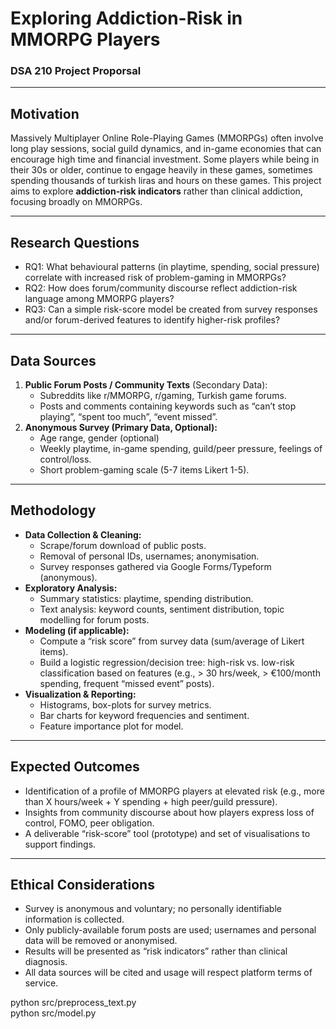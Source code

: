 # Exploring Addiction-Risk in MMORPG Players  
### DSA 210 Project Proporsal

---

## Motivation  
Massively Multiplayer Online Role-Playing Games (MMORPGs) often involve long play sessions, social guild dynamics, and in-game economies that can encourage high time and financial investment. Some players while being in their 30s or older, continue to engage heavily in these games, sometimes spending thousands of turkish liras and hours on these games. This project aims to explore **addiction-risk indicators** rather than clinical addiction, focusing broadly on MMORPGs.

---

## Research Questions  
- RQ1: What behavioural patterns (in playtime, spending, social pressure) correlate with increased risk of problem-gaming in MMORPGs?  
- RQ2: How does forum/community discourse reflect addiction-risk language among MMORPG players?  
- RQ3: Can a simple risk-score model be created from survey responses and/or forum-derived features to identify higher-risk profiles?

---

## Data Sources  
1. **Public Forum Posts / Community Texts** (Secondary Data):  
   - Subreddits like r/MMORPG, r/gaming, Turkish game forums.  
   - Posts and comments containing keywords such as “can’t stop playing”, “spent too much”, “event missed”.  
2. **Anonymous Survey (Primary Data, Optional):**  
   - Age range, gender (optional)  
   - Weekly playtime, in-game spending, guild/peer pressure, feelings of control/loss.  
   - Short problem-gaming scale (5-7 items Likert 1-5).

---

## Methodology  
- **Data Collection & Cleaning:**  
  - Scrape/forum download of public posts.  
  - Removal of personal IDs, usernames; anonymisation.  
  - Survey responses gathered via Google Forms/Typeform (anonymous).  
- **Exploratory Analysis:**  
  - Summary statistics: playtime, spending distribution.  
  - Text analysis: keyword counts, sentiment distribution, topic modelling for forum posts.  
- **Modeling (if applicable):**  
  - Compute a “risk score” from survey data (sum/average of Likert items).  
  - Build a logistic regression/decision tree: high-risk vs. low-risk classification based on features (e.g., > 30 hrs/week, > €100/month spending, frequent “missed event” posts).  
- **Visualization & Reporting:**  
  - Histograms, box-plots for survey metrics.  
  - Bar charts for keyword frequencies and sentiment.  
  - Feature importance plot for model.

---

## Expected Outcomes  
- Identification of a profile of MMORPG players at elevated risk (e.g., more than X hours/week + Y spending + high peer/guild pressure).  
- Insights from community discourse about how players express loss of control, FOMO, peer obligation.  
- A deliverable “risk-score” tool (prototype) and set of visualisations to support findings.

---

## Ethical Considerations  
- Survey is anonymous and voluntary; no personally identifiable information is collected.  
- Only publicly-available forum posts are used; usernames and personal data will be removed or anonymised.  
- Results will be presented as “risk indicators” rather than clinical diagnosis.  
- All data sources will be cited and usage will respect platform terms of service.

python src/preprocess_text.py  
python src/model.py  
